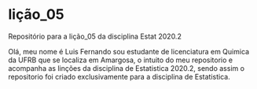 # lição_05
Repositório para a lição_05 da disciplina Estat 2020.2

Olá, meu nome é Luis Fernando sou estudante de licenciatura em Quimica da UFRB que se localiza em Amargosa, o intuito do meu repositorio e acompanha as linções da disciplina de Estatistica 2020.2, sendo assim o repositorio foi criado exclusivamente para a disciplina de Estatistica.
